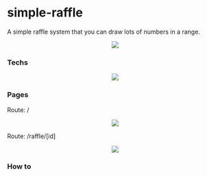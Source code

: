 # simple-raffle
A simple raffle system that you can draw lots of numbers in a range.
<p align="center">
  <img src="https://i.ibb.co/3zGrMM0/simple-raffle.png" />  
</p>

### Techs
<p align="center">
  <img src="https://i.ibb.co/qsKbXGG/1-q5-Tn2-Fk-Q6-Q99-Dr-MVx-Ge-Hpw.png" />  
</p>

### Pages
<p>Route: /</p>
<p align="center">
  <img src="https://i.ibb.co/m4fGH4S/2021-04-06-18-23-simple-raffle-netlify-app.png" />
</p>

<p>Route: /raffle/[id]</p>
<p align="center">
  <img src="https://i.ibb.co/m4fGH4S/2021-04-06-18-23-simple-raffle-netlify-app.png" />
</p>

### How to 
